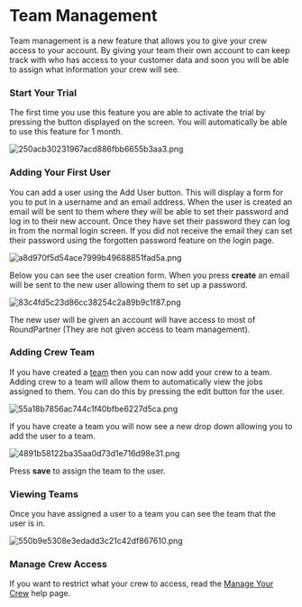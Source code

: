 # Team Management
Team management is a new feature that allows you to give your crew access to your account. By giving your team their own account to can keep track with who has access to your customer data and soon you will be able to assign what information your crew will see.

### Start Your Trial

The first time you use this feature you are able to activate the trial by pressing the button displayed on the screen. You will automatically be able to use this feature for 1 month.

![250acb30231967acd886fbb6655b3aa3.png](/uploads/redactor/pages/250acb30231967acd886fbb6655b3aa3.png)

### Adding Your First User

You can add a user using the Add User button. This will display a form for you to put in a username and an email address. When the user is created an email will be sent to them where they will be able to set their password and log in to their new account. Once they have set their password they can log in from the normal login screen. If you did not receive the email they can set their password using the forgotten password feature on the login page.

![a8d970f5d54ace7999b49688851fad5a.png](/uploads/redactor/pages/a8d970f5d54ace7999b49688851fad5a.png)

Below you can see the user creation form. When you press **create** an email will be sent to the new user allowing them to set up a password.

![83c4fd5c23d86cc38254c2a89b9c1f87.png](/uploads/redactor/pages/83c4fd5c23d86cc38254c2a89b9c1f87.png)

The new user will be given an account will have access to most of RoundPartner (They are not given access to team management).

### Adding Crew Team

If you have created a [team](/page/team_index) then you can now add your crew to a team. Adding crew to a team will allow them to automatically view the jobs assigned to them. You can do this by pressing the edit button for the user.

![55a18b7856ac744c1f40bfbe6227d5ca.png](/uploads/redactor/pages/55a18b7856ac744c1f40bfbe6227d5ca.png)

If you have create a team you will now see a new drop down allowing you to add the user to a team.

![4891b58122ba35aa0d73d1e716d98e31.png](/uploads/redactor/pages/4891b58122ba35aa0d73d1e716d98e31.png)

Press **save** to assign the team to the user.

### Viewing Teams

Once you have assigned a user to a team you can see the team that the user is in.

![550b9e5308e3edadd3c21c42df867610.png](/uploads/redactor/pages/550b9e5308e3edadd3c21c42df867610.png)

### Manage Crew Access
If you want to restrict what your crew to access, read the [Manage Your Crew](page/user_access.md) help page.
